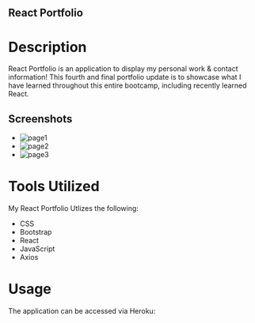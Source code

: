 ## React Portfolio


# Description
React Portfolio is an application to display my personal work & contact information! This fourth and final portfolio update is to showcase what I have learned throughout this entire bootcamp, including recently learned React.

## Screenshots
- ![page1]()	
- ![page2]()	
- ![page3]()	

# Tools Utilized 
My React Portfolio Utlizes the following:

- CSS
- Bootstrap
- React
- JavaScript
- Axios

# Usage 
The application can be accessed via Heroku: 

